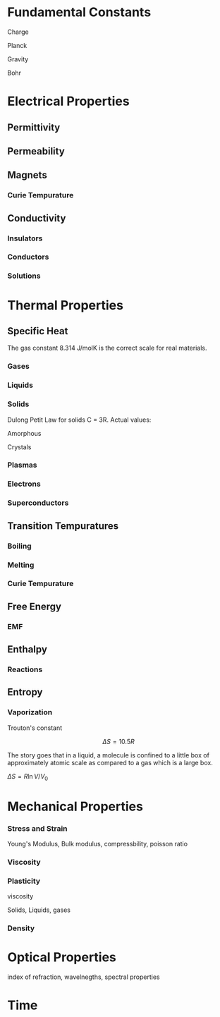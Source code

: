 Fundamental Constants
=====================

Charge

Planck

Gravity

Bohr

Electrical Properties
=====================

Permittivity
------------

Permeability
------------

Magnets
-------

### Curie Tempurature

Conductivity
------------

### Insulators

### Conductors

### Solutions

Thermal Properties
==================

Specific Heat
-------------

The gas constant 8.314 J/molK is the correct scale for real materials.

### Gases

### Liquids

### Solids

Dulong Petit Law for solids C = 3R. Actual values:

Amorphous

Crystals

### Plasmas

### Electrons

### Superconductors

Transition Tempuratures
-----------------------

### Boiling

### Melting

### Curie Tempurature

Free Energy
-----------

### EMF

Enthalpy
--------

### Reactions

Entropy
-------

### Vaporization

Trouton's constant

$$\Delta S=10.5R$$

The story goes that in a liquid, a molecule is confined to a little box
of approximately atomic scale as compared to a gas which is a large box.

$\Delta S=R\ln V/V_{0}$

Mechanical Properties
=====================

### Stress and Strain

Young's Modulus, Bulk modulus, compressbility, poisson ratio

### Viscosity

### Plasticity

viscosity

Solids, Liquids, gases

### Density

Optical Properties
==================

index of refraction, wavelnegths, spectral properties

Time
====
